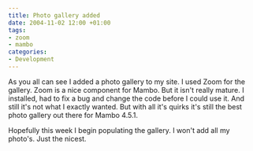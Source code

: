 ```yaml
---
title: Photo gallery added
date: 2004-11-02 12:00 +01:00
tags:
- zoom
- mambo
categories:
- Development
---
```

As you all can see I added a photo gallery to my site. I used Zoom for the gallery. Zoom is a nice component for Mambo. But it isn't really mature. I installed, had to fix a bug and change the code before I could use it. And still it's not what I exactly wanted. But with all it's quirks it's still the best photo gallery out there for Mambo 4.5.1.

Hopefully this week I begin populating the gallery. I won't add all my photo's. Just the nicest.
